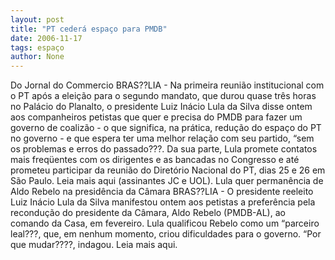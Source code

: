 ```yaml
---
layout: post
title: "PT cederá espaço para PMDB"
date: 2006-11-17
tags: espaço
author: None
---
```

Do Jornal do Commercio
BRAS??LIA - Na primeira reunião institucional com o PT após a eleição para o segundo
 mandato, que durou quase três horas no Palácio do Planalto, o presidente Luiz Inácio Lula da Silva disse ontem aos companheiros petistas que quer e precisa do PMDB para fazer um governo de coalizão - o que significa, na prática, redução do espaço do PT no governo - e que espera ter uma melhor relação com seu partido, “sem os problemas e erros do passado???. Da sua parte, Lula promete contatos mais freqüentes com os dirigentes e as bancadas no Congresso e até prometeu participar da reunião do Diretório Nacional do PT, dias 25 e 26 em São Paulo.
Leia mais aqui (assinantes JC e UOL).
Lula quer permanência de Aldo Rebelo na presidência da Câmara
BRAS??LIA - O presidente reeleito Luiz Inácio Lula da Silva manifestou ontem aos petistas a preferência pela recondução do presidente da Câmara, Aldo Rebelo (PMDB-AL), ao comando da Casa, em fevereiro. Lula qualificou Rebelo como um “parceiro leal???, que, em nenhum momento, criou dificuldades para o governo. “Por que mudar????, indagou.
Leia mais aqui. 